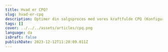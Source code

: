```yaml
---
title: Hvad er CPQ?
slug: hvad-er-cpq
description: Optimer din salgsproces med vores kraftfulde CPQ (Konfigurér, Prisfastsæt, Tilbud) software.
tags: []
cover: ../../../assets/articles/cpq.png
language: da
isDraft: false
publishDate: 2023-12-12T11:28:09.011Z
---
```

